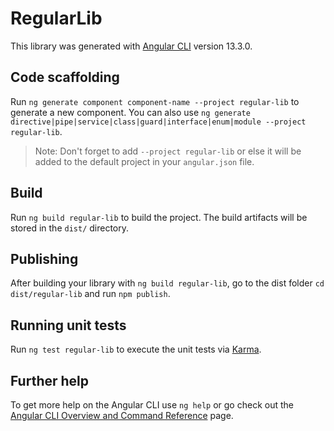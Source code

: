 # RegularLib

This library was generated with [Angular CLI](https://github.com/angular/angular-cli) version 13.3.0.

## Code scaffolding

Run `ng generate component component-name --project regular-lib` to generate a new component. You can also use `ng generate directive|pipe|service|class|guard|interface|enum|module --project regular-lib`.
> Note: Don't forget to add `--project regular-lib` or else it will be added to the default project in your `angular.json` file. 

## Build

Run `ng build regular-lib` to build the project. The build artifacts will be stored in the `dist/` directory.

## Publishing

After building your library with `ng build regular-lib`, go to the dist folder `cd dist/regular-lib` and run `npm publish`.

## Running unit tests

Run `ng test regular-lib` to execute the unit tests via [Karma](https://karma-runner.github.io).

## Further help

To get more help on the Angular CLI use `ng help` or go check out the [Angular CLI Overview and Command Reference](https://angular.io/cli) page.
